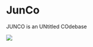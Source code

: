 # JunCo
JUNCO is an UNtitled COdebase

![](https://rlv.zcache.com/dark_eyed_junco_slate_colored_classic_round_sticker-r3a02bf58420f43e5ab6c392796ebb1d6_v9waf_8byvr_640.jpg)

